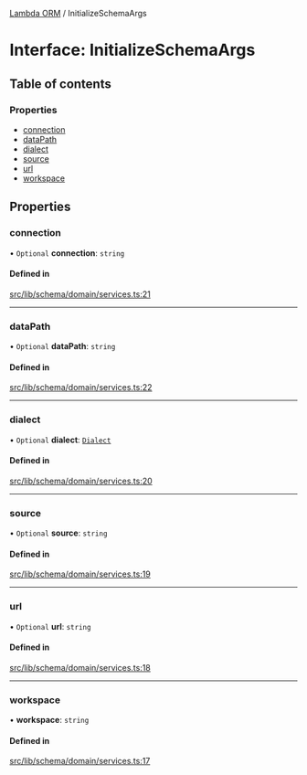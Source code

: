 [Lambda ORM](../README.md) / InitializeSchemaArgs

# Interface: InitializeSchemaArgs

## Table of contents

### Properties

- [connection](InitializeSchemaArgs.md#connection)
- [dataPath](InitializeSchemaArgs.md#datapath)
- [dialect](InitializeSchemaArgs.md#dialect)
- [source](InitializeSchemaArgs.md#source)
- [url](InitializeSchemaArgs.md#url)
- [workspace](InitializeSchemaArgs.md#workspace)

## Properties

### connection

• `Optional` **connection**: `string`

#### Defined in

[src/lib/schema/domain/services.ts:21](https://github.com/lambda-orm/lambdaorm-base/blob/74f7c8b857fa6bb1671dd2c51c1b652b4c192303/src/lib/schema/domain/services.ts#L21)

___

### dataPath

• `Optional` **dataPath**: `string`

#### Defined in

[src/lib/schema/domain/services.ts:22](https://github.com/lambda-orm/lambdaorm-base/blob/74f7c8b857fa6bb1671dd2c51c1b652b4c192303/src/lib/schema/domain/services.ts#L22)

___

### dialect

• `Optional` **dialect**: [`Dialect`](../enums/Dialect.md)

#### Defined in

[src/lib/schema/domain/services.ts:20](https://github.com/lambda-orm/lambdaorm-base/blob/74f7c8b857fa6bb1671dd2c51c1b652b4c192303/src/lib/schema/domain/services.ts#L20)

___

### source

• `Optional` **source**: `string`

#### Defined in

[src/lib/schema/domain/services.ts:19](https://github.com/lambda-orm/lambdaorm-base/blob/74f7c8b857fa6bb1671dd2c51c1b652b4c192303/src/lib/schema/domain/services.ts#L19)

___

### url

• `Optional` **url**: `string`

#### Defined in

[src/lib/schema/domain/services.ts:18](https://github.com/lambda-orm/lambdaorm-base/blob/74f7c8b857fa6bb1671dd2c51c1b652b4c192303/src/lib/schema/domain/services.ts#L18)

___

### workspace

• **workspace**: `string`

#### Defined in

[src/lib/schema/domain/services.ts:17](https://github.com/lambda-orm/lambdaorm-base/blob/74f7c8b857fa6bb1671dd2c51c1b652b4c192303/src/lib/schema/domain/services.ts#L17)
